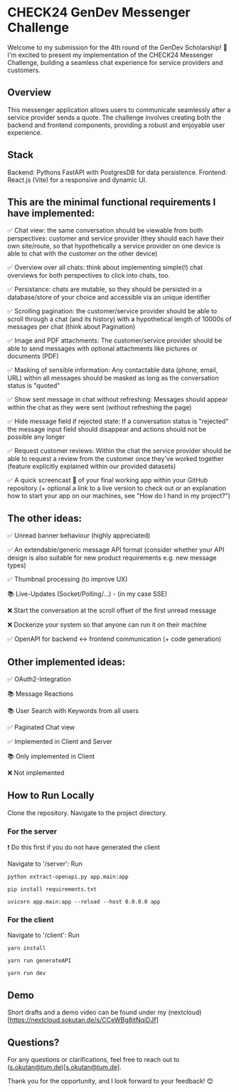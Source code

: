 # CHECK24 GenDev Messenger Challenge
Welcome to my submission for the 4th round of the GenDev Scholarship! 🚀 I'm excited to present my implementation of the CHECK24 Messenger Challenge, building a seamless chat experience for service providers and customers.

## Overview
This messenger application allows users to communicate seamlessly after a service provider sends a quote. The challenge involves creating both the backend and frontend components, providing a robust and enjoyable user experience.

## Stack
Backend: Pythons FastAPI with PostgresDB for data persistence.
Frontend: React.js (Vite) for a responsive and dynamic UI.

## This are the minimal functional requirements I have implemented:
✅ Chat view: the same conversation should be viewable from both perspectives: customer and service provider (they should each have their own site/route, so that hypothetically a service provider on one device is able to chat with the customer on the other device)

✅ Overview over all chats: think about implementing simple(!) chat overviews for both perspectives to click into chats, too.

✅ Persistance: chats are mutable, so they should be persisted in a database/store of your choice and accessible via an unique identifier

✅ Scrolling pagination: the customer/service provider should be able to scroll through a chat (and its history) with a hypothetical length of 10000s of messages per chat (think about Pagination)

✅ Image and PDF attachments: The customer/service provider should be able to send messages with optional attachments like pictures or documents (PDF)

✅ Masking of sensible information: Any contactable data (phone, email, URL) within all messages should be masked as long as the conversation status is "quoted"

✅ Show sent message in chat without refreshing: Messages should appear within the chat as they were sent (without refreshing the page)

✅ Hide message field if rejected state: If a conversation status is "rejected" the message input field should disappear and actions should not be possible any longer

✅ Request customer reviews: Within the chat the service provider should be able to request a review from the customer once they've worked together (feature explicitly explained within our provided datasets)

✅ A quick screencast 🎥 of your final working app within your GitHub repository (+ optional a link to a live version to check out or an explanation how to start your app on our machines, see "How do I hand in my project?")

## The other ideas:
✅ Unread banner behaviour (highly appreciated)

✅ An extendable/generic message API format (consider whether your API design is also suitable for new product requirements e.g. new message types)

✅ Thumbnail processing (to improve UX)

📚 Live-Updates (Socket/Polling/...) - (in my case SSE)

❌ Start the conversation at the scroll offset of the first unread message

❌ Dockerize your system so that anyone can run it on their machine

✅ OpenAPI for backend <-> frontend communication (+ code generation)

## Other implemented ideas:
✅ OAuth2-Integration

📚 Message Reactions

📚 User Search with Keywords from all users

✅ Paginated Chat view

✅ Implemented in Client and Server

📚 Only implemented in Client

❌ Not implemented

## How to Run Locally
Clone the repository.
Navigate to the project directory.

### For the server

❗️ Do this first if you do not have generated the client

Navigate to '/server':
Run
```
python extract-openapi.py app.main:app
```
```
pip install requirements.txt
```
```
uvicorn app.main:app --reload --host 0.0.0.0 app
```

### For the client

Navigate to '/client':
Run
```
yarn install
```
```
yarn run generateAPI
```
```
yarn run dev
```

## Demo
Short drafts and a demo video can be found under my (nextcloud)[https://nextcloud.sokutan.de/s/CCeWBg8jtNqiDJf]

## Questions?
For any questions or clarifications, feel free to reach out to (s.okutan@tum.de)[s.okutan@tum.de].

Thank you for the opportunity, and I look forward to your feedback! 😊
